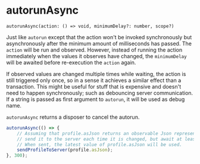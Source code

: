 # autorunAsync

`autorunAsync(action: () => void, minimumDelay?: number, scope?)`

Just like `autorun` except that the action won't be invoked synchronously but asynchronously after the minimum amount of milliseconds has passed.
The `action` will be run and observed.
However, instead of running the action immediately when the values it observes have changed, the `minimumDelay` will be awaited before re-execution the `action` again.

If observed values are changed multiple times while waiting, the action is still triggered only once, so in a sense it achieves a similar effect than a transaction.
This might be useful for stuff that is expensive and doesn't need to happen synchronously; such as debouncing server communication.
If a string is passed as first argument to `autorun`, it will be used as debug name.

`autorunAsync` returns a disposer to cancel the autorun.

```javascript
autorunAsync(() => {
	// Assuming that profile.asJson returns an observable Json representation of profile,
	// send it to the server each time it is changed, but await at least 300 milliseconds before sending it.
	// When sent, the latest value of profile.asJson will be used.
	sendProfileToServer(profile.asJson);
}, 300);
```
